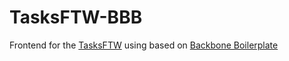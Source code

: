 TasksFTW-BBB
============

Frontend for the [TasksFTW](https://github.com/AGresvig/Tasks-FTW-backend) using based on [Backbone Boilerplate](https://github.com/tbranyen/backbone-boilerplate)

